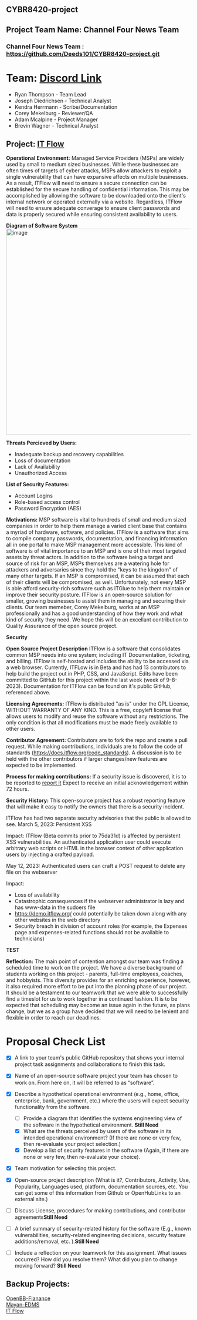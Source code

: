 ## CYBR8420-project

## Project Team Name: Channel Four News Team
### **Channel Four News Team : https://github.com/Deeds101/CYBR8420-project.git**

#
# Team: [Discord Link](https://discord.gg/eVmCJA64)
- Ryan Thompson - Team Lead
- Joseph Diedrichsen - Technical Analyst
- Kendra Herrmann - Scribe/Documentation
- Corey Mekelburg - Reviewer/QA
- Adam Mcalpine - Project Manager
- Brevin Wagner - Technical Analyst

## **Project: [IT Flow](https://github.com/itflow-org/itflow)**

**Operational Environment:** Managed Service Providers (MSPs) are widely used by small to medium sized businesses. While these businesses are often times of targets of cyber attacks, MSPs allow attackers to exploit a single vulnerability that can have expansive affects on multiple businesses.  As a result, ITFlow will need to ensure a secure connection can be established for the secure handling of confidential information.  This may be accomplished by allowing the software to be downloaded onto the client's internal network or operated externally via a website. Regardless, ITFlow will need to ensure adequate converage to ensure client passwords and data is properly secured while ensuring consistent availability to users. 

**Diagram of Software System**
<img width="560" alt="image" src="https://github.com/Deeds101/CYBR8420-project/assets/87542247/818b8055-7ce7-4fb5-b9e1-4c08f86e6bcb">



**Threats Percieved by Users:**
* Inadequate backup and recovery capabilities
* Loss of documentation
* Lack of Availability
* Unauthorized Access

**List of Security Features:**
* Account Logins
* Role-based access control
* Password Encryption (AES)

**Motivations:**  MSP software is vital to hundreds of small and medium sized companies in order to help them manage a varied client base that contains a myriad of hardware, software, and policies. ITFlow is a software that aims to compile company passwords, documentation, and financing information all in one portal to make MSP management more accessible. This kind of software is of vital importance to an MSP and is one of their most targeted assets by threat actors. In addition to the software being a target and source of risk for an MSP, MSPs themselves are a watering hole for attackers and adversaries since they hold the "keys to the kingdom" of many other targets. If an MSP is compromised, it can be assumed that each of their clients will be compromised, as well. Unfortunately, not every MSP is able afford security-rich software such as ITGlue to help them maintain or improve their security posture. ITFlow is an open-source solution for smaller, growing businesses to assist them in managing and securing their clients. Our team memeber, Corey Mekelburg, works at an MSP professionally and has a good understanding of how they work and what kind of security they need. We hope this will be an excellant contribution to Quality Assurance of the open source project.

**Security** 


**Open Source Project Description**
ITFlow is a software that consolidates common MSP needs into one system; including IT Documentation, ticketing, and billing. ITFlow is self-hosted and includes the ability to be accessed via a web browser. Currently, ITFLow is in Beta and has had 13 contributors to help build the project out in PHP, CSS, and JavaScript. Edits have been committed to GitHub for this project within the last week (week of 9-8-2023). Documentation for ITFlow can be found on it's public GitHub, referenced above. 

**Licensing Agreements:**
ITFlow is distributed "as is" under the GPL License, WITHOUT WARRANTY OF ANY KIND.  This is a free, copyleft license that allows users to modify and reuse the software without any restrictions.  The only condition is that all modifications must be made freely available to other users.

**Contributor Agreement:**
Contributors are to fork the repo and create a pull request.  While making contributions, individuals are to follow the code of standards (https://docs.itflow.org/code_standards).  A discussion is to be held with the other contributors if larger changes/new features are expected to be implemented.

**Process for making contributions:**
If a security issue is discovered, it is to be reported to [report it](https://github.com/itflow-org/itflow/security/advisories/new)  Expect to receive an initial acknowledgement within 72 hours.

**Security History:** This open-source project has a robust reporting feature that will make it easy to notify the owners that there is a security incident.

ITFlow has had two separate security advisories that the public is allowed to see.
March 5, 2023: Persistent XSS 

Impact:
ITFlow (Beta commits prior to 75da31d) is affected by persistent XSS vulnerabilities.
An authenticated application user could execute arbitrary web scripts or HTML in the browser context of other application users by injecting a crafted payload.

May 12, 2023: Authenticated users can craft a POST request to delete any file on the webserver

Impact:
-  Loss of availability
- Catastrophic consequences if the webserver administrator is lazy and has www-data in the sudoers file
- https://demo.itflow.org/ could potentially be taken down along with any other websites in the web directory
- Security breach in division of account roles (for example, the Expenses page and expenses-related functions should not be available to technicians)

**TEST**


**Reflection:**
The main point of contention amongst our team was finding a scheduled time to work on the project. We have a diverse background of students working on this project - parents, full-time employees, coaches, and hobbyists. This diversity provides for an enriching experience, however, it also required more effort to be put into the planning phase of our project. It should be a testament to our teamwork that we were able to successfully find a timeslot for us to work together in a continued fashion. It is to be expected that scheduling may become an issue again in the future, as plans change, but we as a group have decided that we will need to be lenient and flexible in order to reach our deadlines. 

# **Proposal Check List**
- [x] A link to your team's public GitHub repository that shows your internal project task assignments and collaborations to finish this task.
- [x] Name of an open-source software project your team has chosen to work on. From here on, it will be referred to as “software”.
- [x] Describe a hypothetical operational environment (e.g., home, office, enterprise, bank, government, etc.) where the users will expect security functionality from the software.
    - [ ] Provide a diagram that identifies the systems engineering view of the software in the hypothetical environment. **Still Need**
    - [x] What are the threats perceived by users of the software in its intended operational environment? (If there are none or very few, then re-evaluate your project selection.)
    - [x] Develop a list of security features in the software (Again, if there are none or very few, then re-evaluate your choice).
- [x] Team motivation for selecting this project.
- [x] Open-source project description (What is it?, Contributors, Activity, Use, Popularity, Languages used, platform, documentation sources, etc. You can get some of this information from Github or OpenHubLinks to an external site.)
- [ ] Discuss License, procedures for making contributions, and contributor agreements**Still Need**
- [ ] A brief summary of security-related history for the software (E.g., known vulnerabilities, security-related engineering decisions, security feature additions/removal, etc. ).**Still Need**
- [ ] Include a reflection on your teamwork for this assignment. What issues occurred? How did you resolve them? What did you plan to change moving forward? **Still Need**



## Backup Projects:

[OpenBB-Fianance](https://github.com/OpenBB-finance)\
[Mayan-EDMS](https://github.com/mayan-edms/Mayan-EDMS)\
[IT Flow](https://github.com/itflow-org/itflow)
